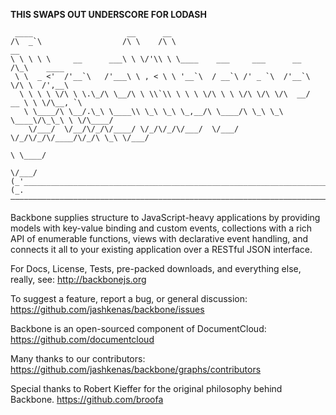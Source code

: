 **THIS SWAPS OUT UNDERSCORE FOR LODASH**

     ____                     __      __
    /\  _`\                  /\ \    /\ \                                   __
    \ \ \ \ \     __      ___\ \ \/'\\ \ \____    ___     ___      __      /\_\    ____
     \ \  _ <'  /'__`\   /'___\ \ , < \ \ '__`\  / __`\ /' _ `\  /'__`\    \/\ \  /',__\
      \ \ \ \ \/\ \ \.\_/\ \__/\ \ \\`\\ \ \ \ \/\ \ \ \/\ \/\ \/\  __/  __ \ \ \/\__, `\
       \ \____/\ \__/.\_\ \____\\ \_\ \_\ \_,__/\ \____/\ \_\ \_\ \____\/\_\_\ \ \/\____/
        \/___/  \/__/\/_/\/____/ \/_/\/_/\/___/  \/___/  \/_/\/_/\/____/\/_/\ \_\ \/___/
                                                                           \ \____/
                                                                            \/___/
    (_'_______________________________________________________________________________'_)
    (_.———————————————————————————————————————————————————————————————————————————————._)


Backbone supplies structure to JavaScript-heavy applications by providing models with key-value binding and custom events, collections with a rich API of enumerable functions, views with declarative event handling, and connects it all to your existing application over a RESTful JSON interface.

For Docs, License, Tests, pre-packed downloads, and everything else, really, see:
http://backbonejs.org

To suggest a feature, report a bug, or general discussion:
https://github.com/jashkenas/backbone/issues

Backbone is an open-sourced component of DocumentCloud:
https://github.com/documentcloud

Many thanks to our contributors:
https://github.com/jashkenas/backbone/graphs/contributors

Special thanks to Robert Kieffer for the original philosophy behind Backbone.
https://github.com/broofa
